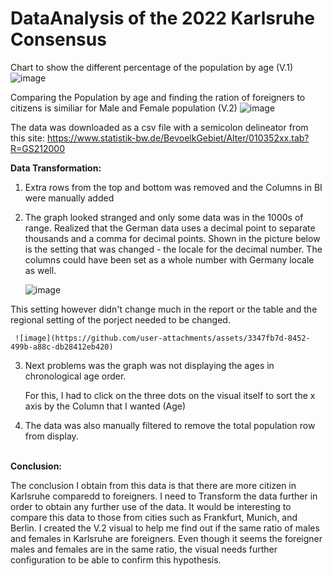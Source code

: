 # DataAnalysis of the 2022 Karlsruhe Consensus

Chart to show the different percentage of the population by age (V.1)
![image](https://github.com/user-attachments/assets/7b63127c-1ec3-42e1-a901-0163029a7718)

Comparing the Population by age and finding the ration of foreigners to citizens is similiar for Male and Female population (V.2)
![image](https://github.com/user-attachments/assets/1b46f78b-638c-447b-b7ea-1a9f01b8ad37)

The data was downloaded as a csv file with a semicolon delineator from this site: https://www.statistik-bw.de/BevoelkGebiet/Alter/010352xx.tab?R=GS212000

**Data Transformation:**

1. Extra rows from the top and bottom was removed and the Columns in BI were manually added

2. The graph looked stranged and only some data was in the 1000s of range. Realized that the German data uses a decimal point to separate thousands and a comma for decimal points.
Shown in the picture below is the setting that was changed - the locale for the decimal number. The columns could have been set as a whole number with Germany locale as well.

     ![image](https://github.com/user-attachments/assets/31c0a987-24d5-4fff-ba18-09ea8524dabb)

This setting however didn't change much in the report or the table and the regional setting of the porject needed to be changed.

     ![image](https://github.com/user-attachments/assets/3347fb7d-8452-499b-a88c-db28412eb420)

3. Next problems was the graph was not displaying the ages in chronological age order.

     For this, I had to click on the three dots on the visual itself to sort the x axis by the Column that I wanted (Age)
4. The data was also manually filtered to remove the total population row from display.

</br>**Conclusion:**

The conclusion I obtain from this data is that there are more citizen in Karlsruhe comparedd to foreigners. I need to Transform the data further in order to obtain any further use of the data. 
It would be interesting to compare this data to those from cities such as Frankfurt, Munich, and Berlin. I created the V.2 visual to help me find out if the same ratio of  males and females in Karlsruhe are foreigners. Even though it seems the foreigner males and females are in the same ratio, the visual needs further configuration to be able to confirm this hypothesis. 
